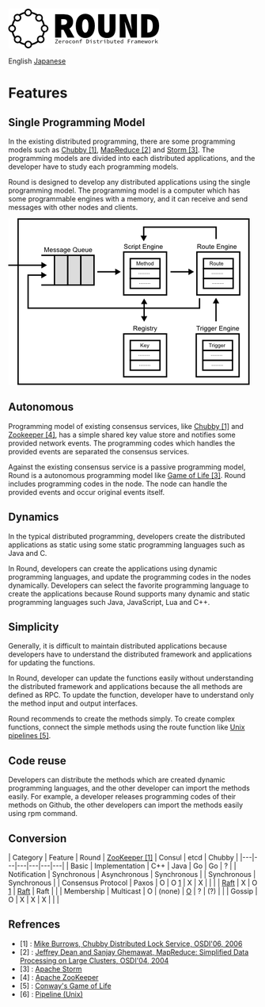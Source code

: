 ![round_logo](./img/round_logo.png)

English [Japanese](round_conversions_jp.md)

# Features

## Single Programming Model

In the existing distributed programming, there are some programming models such as [Chubby \[1\]][1], [MapReduce \[2\]][2] and [Storm \[3\]][3]. The programming models are divided into each distributed applications, and the developer have to study each programming models.

Round is designed to develop any distributed applications using the single programming model. The programming model is a computer which has some programmable engines with a memory, and it can receive and send messages with other nodes and clients.

![Round Programming Model](img/round_programming_model.png)

## Autonomous

Programming model of existing consensus services, like [Chubby \[1\]][1] and [Zookeeper \[4\]][4], has a simple shared key value store and notifies some provided network events. The programming codes which handles the provided events are separated the consensus services.

Against the existing consensus service is a passive programming model, Round is a autonomous programming model like [Game of Life \[3\]][3]. Round includes programming codes in the node. The node can handle the provided events and occur original events itself.

## Dynamics

In the typical distributed programming, developers create the distributed applications as static using some static programming languages such as Java and C.

In Round, developers can create the applications using dynamic programming languages, and update the programming codes in the nodes dynamically. Developers can select the favorite programming language to create the applications because Round supports many dynamic and static programming languages such Java, JavaScript, Lua and C++.

## Simplicity

Generally, it is difficult to maintain distributed applications because developers have to understand the distributed framework and applications for updating the functions.

In Round, developer can update the functions easily without understanding the distributed framework and applications because the all methods are defined as RPC. To update the function, developer have to understand only the method input and output interfaces.

Round recommends to create the methods simply. To create complex functions, connect the simple methods using the route function like [Unix pipelines \[5\]][5].

## Code reuse

Developers can distribute the methods which are created dynamic programming languages, and the other developer can import the methods easily. For example, a developer releases programming codes of their methods on Github, the other developers can import the methods easily using rpm command.

## Conversion

| Category | Feature | Round | [ZooKeeper \[1\]][1] | Consul | etcd | Chubby |
|---|---|---|---|---|---|
| Basic | Implementation | C++ | Java | Go | Go | ? |
| Notification | Synchronous | Asynchronous | Synchronous | | Synchronous | Synchronous |
| Consensus Protocol | Paxos | O | O [1] | X | X | |
| | [Raft][raft] | X | O [1] | [Raft][raft] | Raft |  |
| Membership | Multicast | O | (none) | [O][gossip-consul] | ? | (?) |
| | Gossip | O | X | X | X |  |  |


## Refrences

- \[1\] : [Mike Burrows, Chubby Distributed Lock Service, OSDI'06, 2006][1]
- \[2\] : [Jeffrey Dean and Sanjay Ghemawat, MapReduce: Simplified Data Processing on Large Clusters, OSDI'04, 2004][2]
- \[3\] : [Apache Storm][3]
- \[4\] : [Apache ZooKeeper][1]
- \[5\] : [Conway's Game of Life][5]
- \[6\] : [Pipeline (Unix)][6]

[1]: http://research.google.com/archive/chubby.html
[2]: http://research.google.com/archive/mapreduce.html
[3]: https://storm.apache.org/
[4]: http://zookeeper.apache.org/
[5]: http://en.wikipedia.org/wiki/Conway%27s_Game_of_Life
[6]: http://en.wikipedia.org/wiki/Pipeline_%28Unix%29

[raft]: https://raftconsensus.github.io/
[raft-consul]: http://www.consul.io/docs/internals/consensus.html
[gossip-consul]: http://www.consul.io/docs/internals/gossip.html
